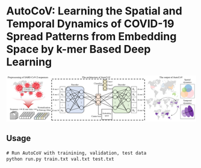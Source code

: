 # AutoCoV: Learning the Spatial and Temporal Dynamics of COVID-19 Spread Patterns from Embedding Space by k-mer Based Deep Learning

<p align="center"><img src="overview.png" /></p>

<h2 align="left">Usage</h2>

    # Run AutoCoV with trainining, validation, test data
    python run.py train.txt val.txt test.txt

